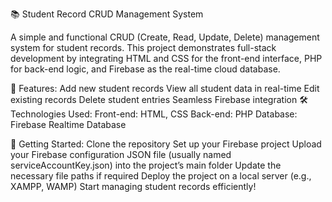 📚 Student Record CRUD Management System

A simple and functional CRUD (Create, Read, Update, Delete) management system for student records. This project demonstrates full-stack development by integrating HTML and CSS for the front-end interface, PHP for back-end logic, and Firebase as the real-time cloud database.

🔧 Features:
Add new student records
View all student data in real-time
Edit existing records
Delete student entries
Seamless Firebase integration
🛠️ Technologies Used:
Front-end: HTML, CSS
Back-end: PHP
Database: Firebase Realtime Database

🚀 Getting Started:
Clone the repository
Set up your Firebase project
Upload your Firebase configuration JSON file (usually named serviceAccountKey.json) into the project’s main folder
Update the necessary file paths if required
Deploy the project on a local server (e.g., XAMPP, WAMP)
Start managing student records efficiently!
